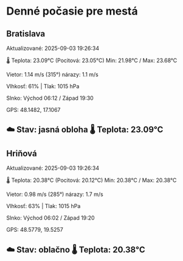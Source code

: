 ﻿# Denné počasie pre mestá

## Bratislava
Aktualizované: 2025-09-03 19:26:34

🌡️ Teplota: 23.09°C 
(Pocitová: 23.05°C)
Min: 21.98°C / Max: 23.68°C

Vietor: 1.14 m/s    (315°) 
nárazy: 1.1 m/s

Vlhkosť: 61% | Tlak: 1015 hPa

Slnko: Východ 06:12 / Západ 19:30

GPS: 48.1482, 17.1067

☁️ Stav: jasná obloha        🌡️ Teplota: 23.09°C
---

## Hriňová
Aktualizované: 2025-09-03 19:26:34

🌡️ Teplota: 20.38°C 
(Pocitová: 20.12°C)
Min: 20.38°C / Max: 20.38°C

Vietor: 0.98 m/s (285°)
nárazy: 1.7 m/s

Vlhkosť: 63% | Tlak: 1015 hPa

Slnko: Východ 06:02 / Západ 19:20

GPS: 48.5779, 19.5257

☁️ Stav: oblačno        🌡️ Teplota: 20.38°C
---
